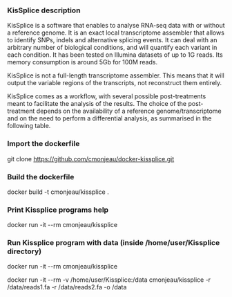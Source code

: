 ### KisSplice description ###

KisSplice is a software that enables to analyse RNA-seq data with or without a reference genome. It is an exact local transcriptome assembler that allows to identify SNPs, indels and alternative splicing events. It can deal with an arbitrary number of biological conditions, and will quantify each variant in each condition. It has been tested on Illumina datasets of up to 1G reads. Its memory consumption is around 5Gb for 100M reads.

KisSplice is not a full-length transcriptome assembler. This means that it will output the variable regions of the transcripts, not reconstruct them entirely.

KisSplice comes as a workflow, with several possible post-treatments meant to facilitate the analysis of the results. The choice of the post-treatment depends on the availability of a reference genome/transcriptome and on the need to perform a differential analysis, as summarised in the following table. 

### Import the dockerfile ###

git clone https://github.com/cmonjeau/docker-kissplice.git

### Build the dockerfile ###

docker build -t cmonjeau/kissplice .

### Print Kissplice programs help ###

docker run -it --rm cmonjeau/kissplice

### Run Kissplice program with data (inside /home/user/Kissplice directory)

docker run -it --rm cmonjeau/kissplice

docker run -it --rm -v /home/user/Kissplice:/data cmonjeau/kissplice -r /data/reads1.fa -r /data/reads2.fa -o /data

